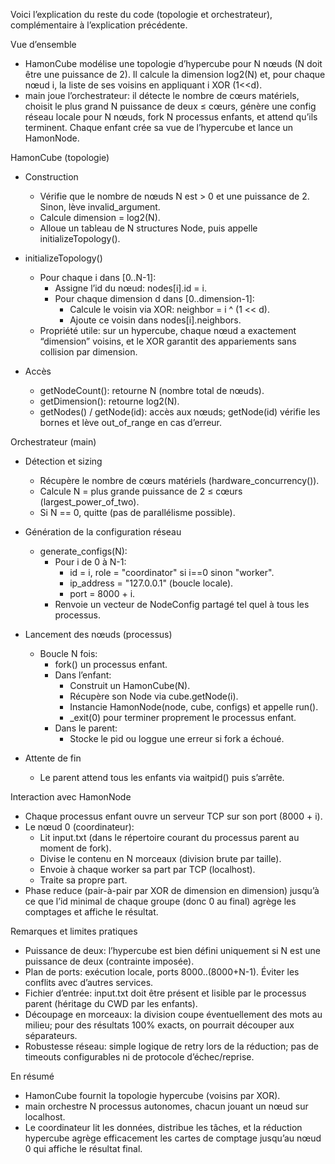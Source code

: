 Voici l’explication du reste du code (topologie et orchestrateur), complémentaire à l’explication précédente.

Vue d’ensemble
- HamonCube modélise une topologie d’hypercube pour N nœuds (N doit être une puissance de 2). Il calcule la dimension log2(N) et, pour chaque nœud i, la liste de ses voisins en appliquant i XOR (1<<d).
- main joue l’orchestrateur: il détecte le nombre de cœurs matériels, choisit le plus grand N puissance de deux ≤ cœurs, génère une config réseau locale pour N nœuds, fork N processus enfants, et attend qu’ils terminent. Chaque enfant crée sa vue de l’hypercube et lance un HamonNode.

HamonCube (topologie)
- Construction
    - Vérifie que le nombre de nœuds N est > 0 et une puissance de 2. Sinon, lève invalid_argument.
    - Calcule dimension = log2(N).
    - Alloue un tableau de N structures Node, puis appelle initializeTopology().

- initializeTopology()
    - Pour chaque i dans [0..N-1]:
        - Assigne l’id du nœud: nodes[i].id = i.
        - Pour chaque dimension d dans [0..dimension-1]:
            - Calcule le voisin via XOR: neighbor = i ^ (1 << d).
            - Ajoute ce voisin dans nodes[i].neighbors.
    - Propriété utile: sur un hypercube, chaque nœud a exactement “dimension” voisins, et le XOR garantit des appariements sans collision par dimension.

- Accès
    - getNodeCount(): retourne N (nombre total de nœuds).
    - getDimension(): retourne log2(N).
    - getNodes() / getNode(id): accès aux nœuds; getNode(id) vérifie les bornes et lève out_of_range en cas d’erreur.

Orchestrateur (main)
- Détection et sizing
    - Récupère le nombre de cœurs matériels (hardware_concurrency()).
    - Calcule N = plus grande puissance de 2 ≤ cœurs (largest_power_of_two).
    - Si N == 0, quitte (pas de parallélisme possible).

- Génération de la configuration réseau
    - generate_configs(N):
        - Pour i de 0 à N-1:
            - id = i, role = "coordinator" si i==0 sinon "worker".
            - ip_address = "127.0.0.1" (boucle locale).
            - port = 8000 + i.
        - Renvoie un vecteur de NodeConfig partagé tel quel à tous les processus.

- Lancement des nœuds (processus)
    - Boucle N fois:
        - fork() un processus enfant.
        - Dans l’enfant:
            - Construit un HamonCube(N).
            - Récupère son Node via cube.getNode(i).
            - Instancie HamonNode(node, cube, configs) et appelle run().
            - _exit(0) pour terminer proprement le processus enfant.
        - Dans le parent:
            - Stocke le pid ou loggue une erreur si fork a échoué.

- Attente de fin
    - Le parent attend tous les enfants via waitpid() puis s’arrête.

Interaction avec HamonNode
- Chaque processus enfant ouvre un serveur TCP sur son port (8000 + i).
- Le nœud 0 (coordinateur):
    - Lit input.txt (dans le répertoire courant du processus parent au moment de fork).
    - Divise le contenu en N morceaux (division brute par taille).
    - Envoie à chaque worker sa part par TCP (localhost).
    - Traite sa propre part.
- Phase reduce (pair-à-pair par XOR de dimension en dimension) jusqu’à ce que l’id minimal de chaque groupe (donc 0 au final) agrège les comptages et affiche le résultat.

Remarques et limites pratiques
- Puissance de deux: l’hypercube est bien défini uniquement si N est une puissance de deux (contrainte imposée).
- Plan de ports: exécution locale, ports 8000..(8000+N-1). Éviter les conflits avec d’autres services.
- Fichier d’entrée: input.txt doit être présent et lisible par le processus parent (héritage du CWD par les enfants).
- Découpage en morceaux: la division coupe éventuellement des mots au milieu; pour des résultats 100% exacts, on pourrait découper aux séparateurs.
- Robustesse réseau: simple logique de retry lors de la réduction; pas de timeouts configurables ni de protocole d’échec/reprise.

En résumé
- HamonCube fournit la topologie hypercube (voisins par XOR).
- main orchestre N processus autonomes, chacun jouant un nœud sur localhost.
- Le coordinateur lit les données, distribue les tâches, et la réduction hypercube agrège efficacement les cartes de comptage jusqu’au nœud 0 qui affiche le résultat final.